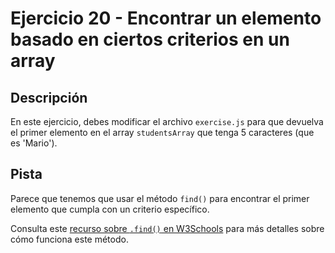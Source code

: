 # Ejercicio 20 - Encontrar un elemento basado en ciertos criterios en un array

## Descripción

En este ejercicio, debes modificar el archivo `exercise.js` para que devuelva el primer elemento en el array `studentsArray` que tenga 5 caracteres (que es 'Mario').

## Pista

Parece que tenemos que usar el método `find()` para encontrar el primer elemento que cumpla con un criterio específico.

Consulta este [recurso sobre `.find()` en W3Schools](https://www.w3schools.com/jsref/jsref_find.asp) para más detalles sobre cómo funciona este método.

